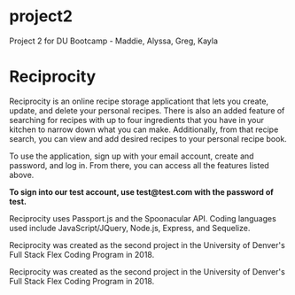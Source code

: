 # project2
Project 2 for DU Bootcamp - Maddie, Alyssa, Greg, Kayla

<h1>Reciprocity</h1>
<p>Reciprocity is an online recipe storage applicationt that lets you create, update, and delete your personal recipes. There is also an added feature of searching for recipes with up to four ingredients that you have in your kitchen to narrow down what you can make. Additionally, from that recipe search, you can view and add desired recipes to your personal recipe book.</p>

<p>To use the application, sign up with your email account, create and password, and log in. From there, you can access all the features listed above.</p>

<p><strong>To sign into our test account, use test@test.com with the password of test.</strong></p>

<p>Reciprocity uses Passport.js and the Spoonacular API. Coding languages used include JavaScript/JQuery, Node.js, Express, and Sequelize.</p>


<p>Reciprocity was created as the second project in the University of Denver's Full Stack Flex Coding Program in 2018.</p>

<p>Reciprocity was created as the second project in the University of Denver's Full Stack Flex Coding Program in 2018.</p>
